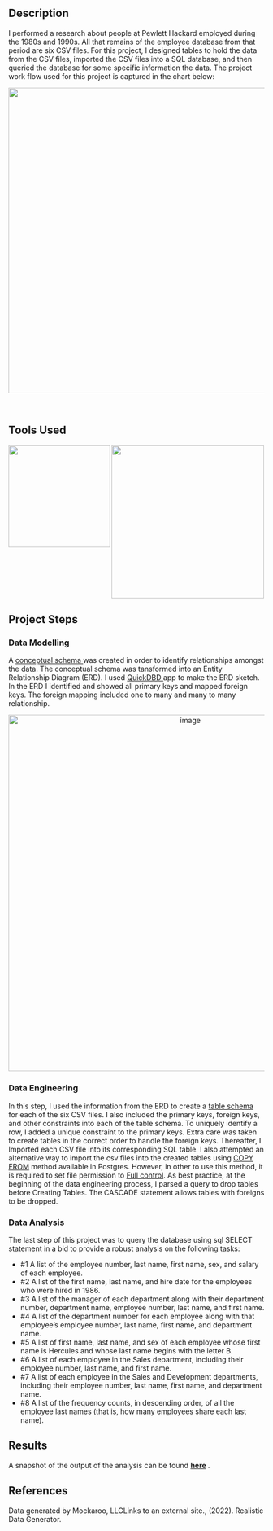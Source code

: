 ## Description
I performed a research about people at Pewlett Hackard employed during the 1980s and 1990s. All that remains of the employee database from that period are six CSV files. For this project, I designed tables to hold the data from the CSV files, imported the CSV files into a SQL database, and then queried the database for some specific information the data. The project work flow used for this project is captured in the chart below:     
<p align="center">
<img align="center" width="600" src =https://github.com/Jayplect/sql-challenge/assets/107348074/8b0ea287-aee2-4725-b3e0-647ac6da8f40> 
</p>
<br clear="both"/>

## Tools Used
<img width="300" align="center" src = https://github.com/Jayplect/sql-challenge/assets/107348074/52b46513-8abe-404f-9553-53b1cbcb9cd8>
<img width="200" align="left" src = https://github.com/Jayplect/sql-challenge/assets/107348074/a3bcafd9-b8c7-4a0a-b805-99fa1a2ab539>

## Project Steps
### Data Modelling
A <a href = https://github.com/Jayplect/sql-challenge/blob/main/EmployeeSQL/conceptual_schema.txt> conceptual schema </a> was created in order to identify relationships amongst the data. The conceptual schema was tansformed into an Entity Relationship Diagram (ERD). I used <a href =https://www.quickdatabasediagrams.com/> QuickDBD </a> app to make the ERD sketch.  In the ERD I identified and showed all primary keys and mapped foreign keys. The foreign mapping included one to many and many to many relationship.
<p align="center">
<img width="700" alt="image" src="https://github.com/Jayplect/sql-challenge/assets/107348074/1bef91b0-6744-43eb-a439-495a9c084e0c">
</p>

### Data Engineering
In this step, I used the information from the ERD to create a <a href =https://github.com/Jayplect/sql-challenge/blob/main/EmployeeSQL/employees_schema.sql>table schema</a> for each of the six CSV files. I also included the primary keys, foreign keys, and other constraints into each of the table schema. To uniquely identify a row, I added a unique constraint to the primary keys. Extra care was taken to create tables in the correct order to handle the foreign keys. Thereafter, I Imported each CSV file into its corresponding SQL table. I also attempted an alternative way to import the csv files into the created tables using <a href =https://www.postgresql.org/docs/current/sql-copy.html> COPY FROM</a> method available in Postgres. However, in other to use this method, it is required to set file permission to <a href =https://www.mssqltips.com/sqlservertip/4542/access-is-denied-error-when-attaching-a-sql-server-database/>Full control</a>. As best practice, at the beginning of the data engineering process, I parsed a query to drop tables before Creating Tables. The CASCADE statement allows tables with foreigns to be dropped.

### Data Analysis
The last step of this project was to query the database using sql SELECT statement in a bid to provide a robust analysis on the following tasks: 
- #1 A list of the employee number, last name, first name, sex, and salary of each employee.
- #2 A list of the first name, last name, and hire date for the employees who were hired in 1986.
- #3 A list of the manager of each department along with their department number, department name, employee number, last name, and first name.
- #4 A list of the department number for each employee along with that employee’s employee number, last name, first name, and department name.
- #5 A list of first name, last name, and sex of each employee whose first name is Hercules and whose last name begins with the letter B.
- #6 A list of each employee in the Sales department, including their employee number, last name, and first name.
- #7 A list of each employee in the Sales and Development departments, including their employee number, last name, first name, and department name.
- #8 A list of the frequency counts, in descending order, of all the employee last names (that is, how many employees share each last name).

## Results 
A snapshot of the output of the analysis can be found  <strong> <a href = https://github.com/Jayplect/sql-challenge/tree/main/output_images>here</a> </strong>.

## References
Data generated by Mockaroo, LLCLinks to an external site., (2022). Realistic Data Generator.
